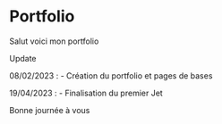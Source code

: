 # Portfolio
Salut voici mon portfolio

Update

08/02/2023 :
    - Création du portfolio et pages de bases
    
19/04/2023 :
    - Finalisation du premier Jet

Bonne journée à vous
